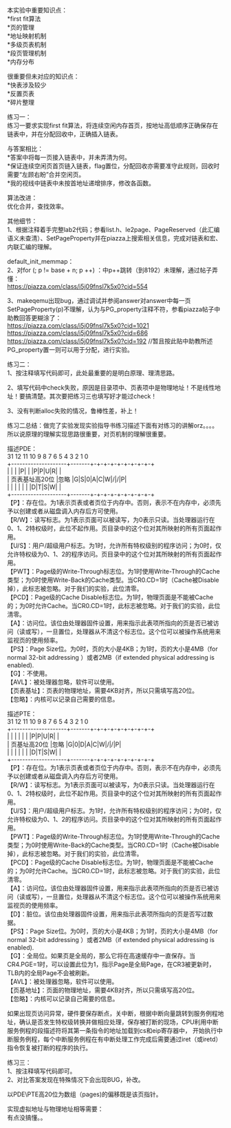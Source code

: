 本实验中重要知识点：  
*first fit算法  
*页的管理  
*地址映射机制  
*多级页表机制  
*段页管理机制  
*内存分布  


很重要但未对应的知识点：  
*快表涉及较少  
*反置页表  
*碎片整理  

练习一：  
练习一要求实现first fit算法，将连续空闲内存首页，按地址高低顺序正确保存在链表中，并在分配回收中，正确插入链表。  
 
与答案相比：  
*答案中将每一页接入链表中，并未弄清为何。  
*保证连续空闲页首页链入链表，flag置位，分配回收亦需要准守此规则，回收时需要“左顾右盼”合并空闲页。  
*我的视线中链表中未按首地址递增排序，修改各函数。  

算法改进：  
优化合并，查找效率。  

其他细节：  
1、根据注释着手完整lab2代码；参看list.h、le2page、PageReserved（此汇编语义未查清）、SetPageProperty并在piazza上搜索相关信息，完成对链表和宏、内联汇编的理解。  

default_init_memmap：  
2、对for (; p != base + n; p ++) ：中p++跳转（到8192）未理解，通过帖子弄懂：  
https://piazza.com/class/i5j09fnsl7k5x0?cid=554  

3、makeqemu出现bug，通过调试并参阅answer对answer中每一页SetPageProperty(p)不理解，认为与PG_property注释不符，参看piazza帖子中助教回答更糊涂了：  
https://piazza.com/class/i5j09fnsl7k5x0?cid=1021      
https://piazza.com/class/i5j09fnsl7k5x0?cid=686  
https://piazza.com/class/i5j09fnsl7k5x0?cid=192     //暂且按此贴中助教所述PG_property置一则可以用于分配，进行实验。




练习二：  
1、按注释填写代码即可，此处最重要的是明白原理、理清思路。  

2、填写代码中check失败，原因是目录项中、页表项中是物理地址！不是线性地址！要搞清楚。其次要把练习三也填写好才能过check！  

3、没有判断alloc失败的情况，鲁棒性差，补上！  

练习二总结：做完了实验发现实验指导书练习描述下面有对练习的讲解orz。。。。所以说原理的理解实现思路很重要，对页机制的理解很重要。  

描述PDE：  
 31                12 11 10 9 8 7 6 5 4 3 2 1 0  
+--------------------+-------+-+-+-+-+-+-+-+-+-+  
|                    |       | |P| | |P|P|U|R| |  
|   页表基址高20位     |忽略   |G|S|0|A|C|W|/|/|P|  
|                    |       | | | | |D|T|S|W| |   
+--------------------+-------+-+-+-+-+-+-+-+-+-+  
【P】：存在位。为1表示页表或者页位于内存中。否则，表示不在内存中，必须先予以创建或者从磁盘调入内存后方可使用。   
【R/W】：读写标志。为1表示页面可以被读写，为0表示只读。当处理器运行在0、1、2特权级时，此位不起作用。页目录中的这个位对其所映射的所有页面起作用。   
【U/S】：用户/超级用户标志。为1时，允许所有特权级别的程序访问；为0时，仅允许特权级为0、1、2的程序访问。页目录中的这个位对其所映射的所有页面起作用。   
【PWT】：Page级的Write-Through标志位。为1时使用Write-Through的Cache类型；为0时使用Write-Back的Cache类型。当CR0.CD=1时（Cache被Disable掉），此标志被忽略。对于我们的实验，此位清零。   
【PCD】：Page级的Cache Disable标志位。为1时，物理页面是不能被Cache的；为0时允许Cache。当CR0.CD=1时，此标志被忽略。对于我们的实验，此位清零。   
【A】：访问位。该位由处理器固件设置，用来指示此表项所指向的页是否已被访问（读或写），一旦置位，处理器从不清这个标志位。这个位可以被操作系统用来监视页的使用频率。   
【PS】：Page Size位。为0时，页的大小是4KB；为1时，页的大小是4MB（for normal 32-bit addressing ）或者2MB（if extended physical addressing is enabled).   
【G】：不使用。   
【AVL】：被处理器忽略，软件可以使用。  
【页表基址】：页表的物理地址，需要4KB对齐，所以只需填写高20位。  
【忽略】：内核可以记录自己需要的信息。  

描述PTE：  
 31                12 11 10 9 8 7 6 5 4 3 2 1 0  
+--------------------+-------+-+-+-+-+-+-+-+-+-+  
|                    |       | | | | |P|P|U|R| |  
|   页基址高20位     |忽略   |G|0|D|A|C|W|/|/|P|  
|                    |       | | | | |D|T|S|W| |  
+--------------------+-------+-+-+-+-+-+-+-+-+-+  
【P】：存在位。为1表示页表或者页位于内存中。否则，表示不在内存中，必须先予以创建或者从磁盘调入内存后方可使用。    
【R/W】：读写标志。为1表示页面可以被读写，为0表示只读。当处理器运行在0、1、2特权级时，此位不起作用。页目录中的这个位对其所映射的所有页面起作用。   
【U/S】：用户/超级用户标志。为1时，允许所有特权级别的程序访问；为0时，仅允许特权级为0、1、2的程序访问。页目录中的这个位对其所映射的所有页面起作用。   
【PWT】：Page级的Write-Through标志位。为1时使用Write-Through的Cache类型；为0时使用Write-Back的Cache类型。当CR0.CD=1时（Cache被Disable掉），此标志被忽略。对于我们的实验，此位清零。   
【PCD】：Page级的Cache Disable标志位。为1时，物理页面是不能被Cache的；为0时允许Cache。当CR0.CD=1时，此标志被忽略。对于我们的实验，此位清零。   
【A】：访问位。该位由处理器固件设置，用来指示此表项所指向的页是否已被访问（读或写），一旦置位，处理器从不清这个标志位。这个位可以被操作系统用来监视页的使用频率。   
【D】：脏位。该位由处理器固件设置，用来指示此表项所指向的页是否写过数据。   
【PS】：Page Size位。为0时，页的大小是4KB；为1时，页的大小是4MB（for normal 32-bit addressing ）或者2MB（if extended physical addressing is enabled).   
【G】：全局位。如果页是全局的，那么它将在高速缓存中一直保存。当CR4.PGE=1时，可以设置此位为1，指示Page是全局Page，在CR3被更新时，TLB内的全局Page不会被刷新。   
【AVL】：被处理器忽略，软件可以使用。  
【页基地址】：页面的物理地址，需要4KB对齐，所以只需填写高20位。  
【忽略】：内核可以记录自己需要的信息。  

如果出现页访问异常，硬件要保存断点，关中断，根据中断向量跳转到服务例程地址，确认是否发生特权级转换并做相应处理，保存被打断的现场，CPU利用中断服务例程的段描述符将其第一条指令的地址加载到cs和eip寄存器中，
开始执行中断服务例程，每个中断服务例程在有中断处理工作完成后需要通过iret（或iretd）指令恢复被打断的程序的执行。  

练习三：  
1、按注释填写代码即可。  
2、对比答案发现在特殊情况下会出现BUG，补改。  

以PDE\PTE高20位为数组（pages)的偏移既是该页指针。  

实现虚拟地址与物理地址相等需要：  
有点没搞懂。。


